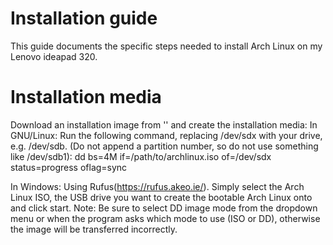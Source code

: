 # Installation guide
This guide documents the specific steps needed to install Arch Linux on my Lenovo ideapad 320.

# Installation media
Download an installation image from '' and create the installation media:
In GNU/Linux:
Run the following command, replacing /dev/sdx with your drive, e.g. /dev/sdb. (Do not append a partition number, so do not use something like /dev/sdb1):
dd bs=4M if=/path/to/archlinux.iso of=/dev/sdx status=progress oflag=sync

In Windows:
Using Rufus(https://rufus.akeo.ie/). 
Simply select the Arch Linux ISO, the USB drive you want to create the bootable Arch Linux onto and click start. 
Note: Be sure to select DD image mode from the dropdown menu or when the program asks which mode to use (ISO or DD), otherwise the image will be transferred incorrectly.

